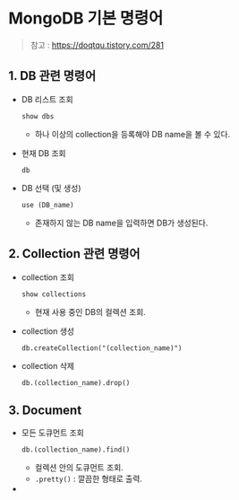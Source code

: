 # MongoDB 기본 명령어

> 참고 : https://doqtqu.tistory.com/281



## 1. DB 관련 명령어

* DB 리스트 조회

  ```
  show dbs
  ```

  * 하나 이상의 collection을 등록해야 DB name을 볼 수 있다.

* 현재 DB 조회

  ```
  db
  ```

* DB 선택 (및 생성)

  ```
  use (DB_name)
  ```

  * 존재하지 않는 DB name을 입력하면 DB가 생성된다.



## 2. Collection 관련 명령어

* collection 조회

  ```
  show collections
  ```

  * 현재 사용 중인 DB의 컬렉션 조회.

* collection 생성

  ```
  db.createCollection("(collection_name)")
  ```

* collection 삭제

  ```
  db.(collection_name).drop()
  ```



## 3. Document

* 모든 도큐먼트 조회

  ```
  db.(collection_name).find()
  ```

  * 컬렉션 안의 도큐먼트 조회.
  * `.pretty()` : 깔끔한 형태로 출력.

* 

